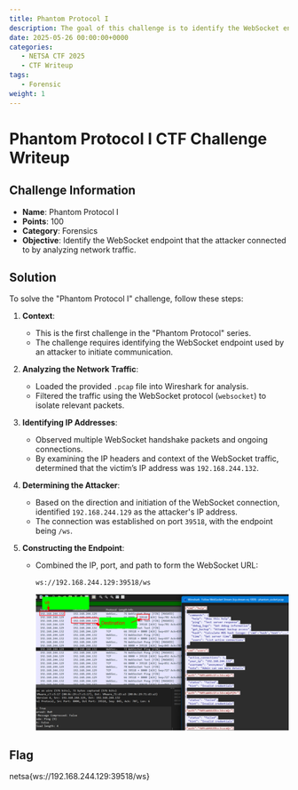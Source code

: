 ```yaml
---
title: Phantom Protocol I
description: The goal of this challenge is to identify the WebSocket endpoint that the attacker connected to by analyzing network traffic.
date: 2025-05-26 00:00:00+0000
categories:
   - NETSA CTF 2025
   - CTF Writeup
tags:
   - Forensic
weight: 1     
---
```

# Phantom Protocol I CTF Challenge Writeup

## Challenge Information
- **Name**: Phantom Protocol I  
- **Points**: 100  
- **Category**: Forensics  
- **Objective**: Identify the WebSocket endpoint that the attacker connected to by analyzing network traffic.

## Solution
To solve the "Phantom Protocol I" challenge, follow these steps:

1. **Context**:
   - This is the first challenge in the "Phantom Protocol" series.
   - The challenge requires identifying the WebSocket endpoint used by an attacker to initiate communication.

2. **Analyzing the Network Traffic**:
   - Loaded the provided `.pcap` file into Wireshark for analysis.
   - Filtered the traffic using the WebSocket protocol (`websocket`) to isolate relevant packets.

3. **Identifying IP Addresses**:
   - Observed multiple WebSocket handshake packets and ongoing connections.
   - By examining the IP headers and context of the WebSocket traffic, determined that the victim’s IP address was `192.168.244.132`.

4. **Determining the Attacker**:
   - Based on the direction and initiation of the WebSocket connection, identified `192.168.244.129` as the attacker's IP address.
   - The connection was established on port `39518`, with the endpoint being `/ws`.

5. **Constructing the Endpoint**:
   - Combined the IP, port, and path to form the WebSocket URL:
     ```
     ws://192.168.244.129:39518/ws
     ```

      ![Explanation](explanation.png)

## Flag
netsa{ws://192.168.244.129:39518/ws}
